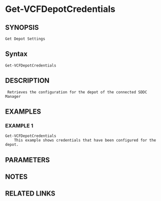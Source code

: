 # Get-VCFDepotCredentials

## SYNOPSIS
    Get Depot Settings

## Syntax
```
Get-VCFDepotCredentials
```

## DESCRIPTION
     Retrieves the configuration for the depot of the connected SDDC Manager

## EXAMPLES

### EXAMPLE 1
```
Get-VCFDepotCredentials
    This example shows credentials that have been configured for the depot.
```


## PARAMETERS

## NOTES

## RELATED LINKS
